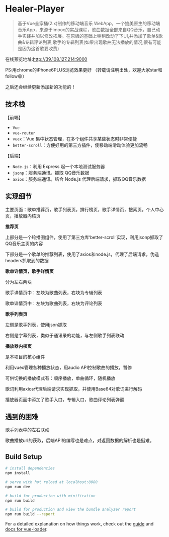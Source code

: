 # Healer-Player
> 基于Vue全家桶(2.x)制作的移动端音乐 WebApp，一个媲美原生的移动端音乐App，来源于imooc的实战课程，歌曲数据全部来自QQ音乐，自己动手实践并加以修改拓展。在原版的基础上稍稍改动了下UI,并添加了歌单&歌曲&专辑评论列表,歌手的专辑列表(如果出现歌曲无法播放的情况,很有可能是因为这首歌要收费)
  
 在线预览地址:http://39.108.127.214:9000
  
  PS:用chrome的iPhone6PLUS浏览效果更好
 （转载请注明出处，欢迎大家star和follow😆）
 
 之后还会继续更新添加新的功能的！
## 技术栈

【前端】

- `Vue`
- `vue-router`
- `vuex`：Vue 集中状态管理，在多个组件共享某些状态时非常便捷
- `better-scroll`：方便好用的第三方插件，使移动端滑动体验更加流畅

【后端】

- `Node.js`：利用 Express 起一个本地测试服务器
- `jsonp`：服务端通讯。抓取 QQ音乐数据
- `axios`：服务端通讯。结合 Node.js 代理后端请求，抓取QQ音乐数据

## 实现细节

主要页面：歌单推荐页，歌手列表页，排行榜页，歌手详情页，搜索页，个人中心页，播放器内核页

**推荐页**

上部分是一个轮播图组件，使用了第三方库‘better-scroll’实现，利用jsonp抓取了QQ音乐主页的内容

下部分是一个歌单的推荐列表，使用了axios和node.js，代理了后端请求，伪造headers抓取到的数据

**歌单详情页，歌手详情页**

分为左右两块

歌手详情页中：左块为歌曲列表，右块为专辑列表

歌单详情页中：左块为歌曲列表，右块为评论列表

**歌手列表页**

左侧是歌手列表，使用json抓取

右侧是字幕列表，类似于通讯录的功能，与左侧歌手列表联动

**播放器内核页**

是本项目的核心组件

利用vuex管理各种播放状态，用audio API控制歌曲的播放，暂停

可供切换的播放模式有：顺序播放，单曲循环，随机播放

歌词利用axios代理后端请求实现抓取，并使用Base64对歌词进行解码

播放器页面中添加了歌手入口，专辑入口，歌曲评论列表弹窗

## 遇到的困难

歌手列表中的左右联动

歌曲播放url的获取，后端API的编写也是难点，对返回数据的解析也是挺难。


## Build Setup

``` bash
# install dependencies
npm install

# serve with hot reload at localhost:8080
npm run dev

# build for production with minification
npm run build

# build for production and view the bundle analyzer report
npm run build --report
```

For a detailed explanation on how things work, check out the [guide](http://vuejs-templates.github.io/webpack/) and [docs for vue-loader](http://vuejs.github.io/vue-loader).
